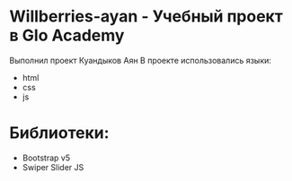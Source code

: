 # Willberries-ayan - Учебный проект в Glo Academy
Выполнил проект Куандыков Аян
В проекте использовались языки:
 - html
 - css
 - js
# Библиотеки:
 - Bootstrap v5
 - Swiper Slider JS
